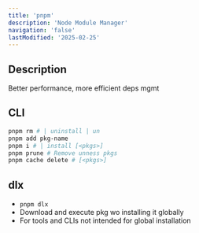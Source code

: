 ```yaml
---
title: 'pnpm'
description: 'Node Module Manager'
navigation: 'false'
lastModified: '2025-02-25'
---
```


## Description

Better performance, more efficient deps mgmt

## CLI

```bash
pnpm rm # | uninstall | un
pnpm add pkg-name
pnpm i # | install [<pkgs>]
pnpm prune # Remove unness pkgs
pnpm cache delete # [<pkgs>]
```

## dlx

- `pnpm dlx`
- Download and execute pkg wo installing it globally
- For tools and CLIs not intended for global installation
